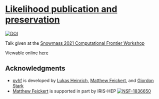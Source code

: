 # [Likelihood publication and preservation](https://indico.fnal.gov/event/43829/contributions/193820/)

[![DOI](https://zenodo.org/badge/DOI/10.5281/zenodo.3978654.svg)](https://doi.org/10.5281/zenodo.3978654)

Talk given at the [Snowmass 2021 Computational Frontier Workshop](https://indico.fnal.gov/event/43829/)

Viewable online [here](https://matthewfeickert.github.io/talk-Snowmass2021-Comp-Frontier-Workshop/index.html)

## Acknowledgments

- [pyhf](https://github.com/diana-hep/pyhf) is developed by [Lukas Heinrich](https://github.com/lukasheinrich), [Matthew Feickert](http://www.matthewfeickert.com/), and [Giordon Stark](https://github.com/kratsg)
- [Matthew Feickert](http://www.matthewfeickert.com/) is supported in part by IRIS-HEP
[![NSF-1836650](https://img.shields.io/badge/NSF-1836650-blue.svg)](https://nsf.gov/awardsearch/showAward?AWD_ID=1836650)
